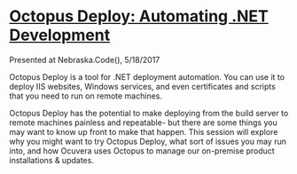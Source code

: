 # [Octopus Deploy: Automating .NET Development](https://www.slideshare.net/CasseyLottman/octopus-deploy-automating-net-deployments)
Presented at Nebraska.Code(), 5/18/2017

Octopus Deploy is a tool for .NET deployment automation. You can use it to deploy IIS websites, Windows services, and even certificates and scripts that you need to run on remote machines.

Octopus Deploy has the potential to make deploying from the build server to remote machines painless and repeatable- but there are some things you may want to know up front to make that happen. This session will explore why you might want to try Octopus Deploy, what sort of issues you may run into, and how Ocuvera uses Octopus to manage our on-premise product installations & updates.
